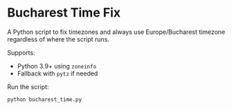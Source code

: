 # Bucharest Time Fix

A Python script to fix timezones and always use Europe/Bucharest timezone regardless of where the script runs.

Supports:
- Python 3.9+ using `zoneinfo`
- Fallback with `pytz` if needed

Run the script:
```bash
python bucharest_time.py
```
